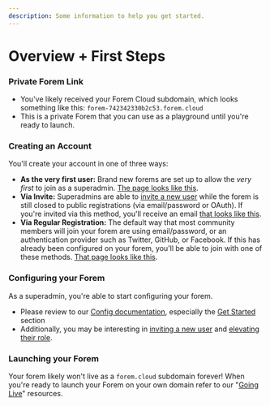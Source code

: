 ```yaml
---
description: Some information to help you get started.
---
```


# Overview + First Steps

### Private Forem Link

* You've likely received your Forem Cloud subdomain, which looks something like this: `forem-742342330b2c53.forem.cloud`
* This is a private Forem that you can use as a playground until you're ready to launch.

### Creating an Account

You'll create your account in one of three ways:

* **As the very first user:** Brand new forems are set up to allow the _very first_ to join as a superadmin.  [The page looks like this](https://p241.p3.n0.cdn.getcloudapp.com/items/8Lur2rXw/Image%202020-09-23%20at%2012.32.38%20PM.png?v=2586ca3f16619a91a725a15830599bf6).
* **Via Invite:** Superadmins are able to [invite a new user](admin/users/inviting-a-new-user.md) while the forem is still closed to public registrations \(via email/password or OAuth\).  If you're invited via this method, you'll receive an email [that looks like this](https://p241.p3.n0.cdn.getcloudapp.com/items/yAulGZGz/Image%202020-09-23%20at%2012.34.01%20PM.png?v=38e627261fb08d09d9da2ab87ec49c5c).
* **Via Regular Registration:** The default way that most community members will join your forem are using email/password, or an authentication provider such as Twitter, GitHub, or Facebook.  If this has already been configured on your forem, you'll be able to join with one of these methods.  [That page looks like this](https://p241.p3.n0.cdn.getcloudapp.com/items/GGurq2LE/Image%202020-09-23%20at%2012.36.40%20PM.png?v=dcbd6d263097dd1cbf21495f3e8f5bfa).

### Configuring your Forem

As a superadmin, you're able to start configuring your forem.

* Please review to our [Config documentation](admin/config/), especially the [Get Started](admin/config/#get-started) section
* Additionally, you may be interesting in [inviting a new user](admin/users/inviting-a-new-user.md) and [elevating their role](admin/users/user-roles.md).

### Launching your Forem

Your forem likely won't live as a `forem.cloud` subdomain forever!  When you're ready to launch your Forem on your own domain refer to our "[Going Live](going-live/)" resources.

